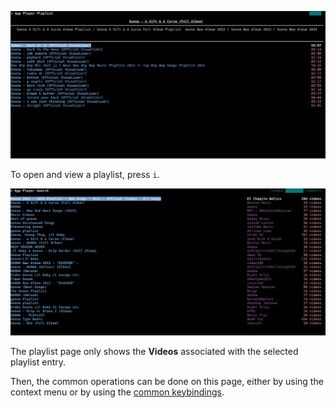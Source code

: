 ![playlist_page](../images/04_Pages/playlist_page.png)

To open and view a playlist, press <kbd>`i`</kbd>.

![playlist_open_page](../images/04_Pages/playlist_open_page.gif)

The playlist page only shows the **Videos** associated with the selected playlist entry.

Then, the common operations can be done on this page, either by using the context menu or by using the [common keybindings](../03_Usage/02_Keybindings/01_Global_Keybindings.md#common).
